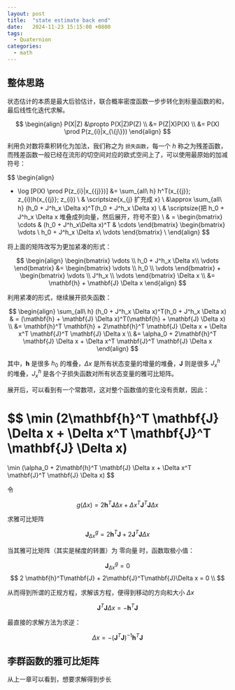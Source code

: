 ```yaml
---
layout: post
title:  "state estimate back end"
date:   2024-11-23 15:15:00 +0800
tags: 
  - Quaternion
categories:
  - math
---
```


## 整体思路

状态估计的本质是最大后验估计，联合概率密度函数一步步转化到标量函数的和，最后线性化迭代求解。

$$
\begin{align}
P(X|Z) &\propto P(X|Z)P(Z) \\
&= P(Z|X)P(X) \\
&= P(X) \prod P(z_{i}|x_{\{j\}}) 
\end{align}
$$

利用负对数将乘积转化为加法，我们称之为 `损失函数`，每一个 $h$ 称之为残差函数，而残差函数一般已经在流形的切空间对应的欧式空间上了，可以使用最原始的加减符号：

$$
\begin{align}
- \log [P(X) \prod P(z_{i}|x_{\{j\}})] 
&= \sum_{all\ h} h^T(x_{\{j\}}; z_{i})h(x_{\{j\}}; z_{i}) \\
& \scriptsize{x_{j} 扩充成 x} \\
&\approx \sum_{all\ h} (h_0 + J^h_x \Delta x)^T(h_0 + J^h_x \Delta x) \\
& \scriptsize{把 h_0 + J^h_x \Delta x 堆叠成列向量，然后展开，符号不变} \\
& = 
\begin{bmatrix}
\cdots & (h_0 + J^h_x\Delta x)^T & \cdots
\end{bmatrix} 
\begin{bmatrix}
\vdots \\
h_0 + J^h_x \Delta x\\
\vdots
\end{bmatrix} \\
\end{align}
$$

将上面的矩阵改写为更加紧凑的形式：

$$
\begin{align}
\begin{bmatrix}
\vdots \\
h_0 + J^h_x \Delta x\\
\vdots
\end{bmatrix}
&=  
\begin{bmatrix}
\vdots \\
h_0 \\
\vdots
\end{bmatrix}
+
\begin{bmatrix}
\vdots \\
J^h_x \\
\vdots
\end{bmatrix}
\Delta x \\
&= \mathbf{h} + \mathbf{J} \Delta x
\end{align}
$$

利用紧凑的形式，继续展开损失函数：

$$
\begin{align}
\sum_{all\ h} (h_0 + J^h_x \Delta x)^T(h_0 + J^h_x \Delta x) 
& = (\mathbf{h} + \mathbf{J} \Delta x)^T(\mathbf{h} + \mathbf{J} \Delta x) \\
&= \mathbf{h}^T \mathbf{h} + 2\mathbf{h}^T \mathbf{J} \Delta x + \Delta x^T \mathbf{J}^T \mathbf{J} \Delta x \\
&= \alpha_0 + 2\mathbf{h}^T \mathbf{J} \Delta x + \Delta x^T \mathbf{J}^T \mathbf{J} \Delta x
\end{align}
$$

其中，$\mathbf{h}$ 是很多 $h_0$ 的堆叠，$\Delta x$ 是所有状态变量的增量的堆叠，$\mathbf{J}$ 则是很多 $J^h_x$ 的堆叠，$J^h_x$ 是各个子损失函数对所有状态变量的雅可比矩阵。

展开后，可以看到有一个常数项，这对整个函数值的变化没有贡献，因此：

$$
\min (2\mathbf{h}^T \mathbf{J} \Delta x + \Delta x^T \mathbf{J}^T \mathbf{J} \Delta x)
=
\min (\alpha_0 + 2\mathbf{h}^T \mathbf{J} \Delta x + \Delta x^T \mathbf{J}^T \mathbf{J} \Delta x) 
$$

令  

$$
g(\Delta x) = 2\mathbf{h}^T \mathbf{J} \Delta x + \Delta x^T \mathbf{J}^T \mathbf{J} \Delta x 
$$

求雅可比矩阵

$$
\mathbf{J}^g_{\Delta x}  = 2 \mathbf{h}^T\mathbf{J} + 2\mathbf{J}^T\mathbf{J}\Delta x
$$

当其雅可比矩阵（其实是梯度的转置）为 零向量 时，函数取极小值：

$$\mathbf{J}^g_{\Delta x}= 0$$
$$
2 \mathbf{h}^T\mathbf{J} + 2\mathbf{J}^T\mathbf{J}\Delta x = 0 \\
$$

从而得到所谓的正规方程，求解该方程，便得到移动的方向和大小 $\Delta x$

$$
\mathbf{J}^T\mathbf{J}\Delta x = -\mathbf{h}^T\mathbf{J}
$$

最直接的求解方法为求逆：

$$
\Delta x = -(\mathbf{J}^T\mathbf{J})^{-1}\mathbf{h}^T\mathbf{J}
$$


## 李群函数的雅可比矩阵

从上一章可以看到，想要求解得到步长

